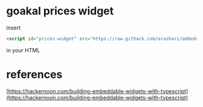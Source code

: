 # goakal prices widget

insert

```html
<script id="prices-widget" src="https://raw.githack.com/arashari/embeddable-widget/main/dist/widget.js" class-url="<class url>"></script>
```

in your HTML


# references
[https://hackernoon.com/building-embeddable-widgets-with-typescript](https://hackernoon.com/building-embeddable-widgets-with-typescript)